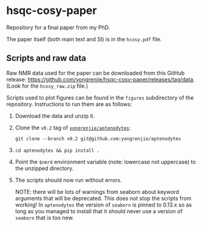 # hsqc-cosy-paper

Repository for a final paper from my PhD.

The paper itself (both main text and SI) is in the `hcosy.pdf` file.

## Scripts and raw data

Raw NMR data used for the paper can be downloaded from this GitHub release: https://github.com/yongrenjie/hsqc-cosy-paper/releases/tag/data.
(Look for the `hcosy_raw.zip` file.)

Scripts used to plot figures can be found in the `figures` subdirectory of the repository.
Instructions to run them are as follows:

1. Download the data and unzip it.
2. Clone the `v0.2` tag of [`yongrenjie/aptenodytes`](https://github.com/yongrenjie/aptenodytes):
   ```
   git clone --branch v0.2 git@github.com:yongrenjie/aptenodytes
   ```
3. `cd aptenodytes && pip install .`
4. Point the `$nmrd` environment variable (note: lowercase not uppercase) to the unzipped directory.
5. The scripts should now run without errors.

   NOTE: there will be lots of warnings from seaborn about keyword arguments that will be deprecated.
   This does not stop the scripts from working!
   In `aptenodytes` the version of `seaborn` is pinned to 0.13.x so as long as you managed to install that it should never use a version of `seaborn` that is too new.
